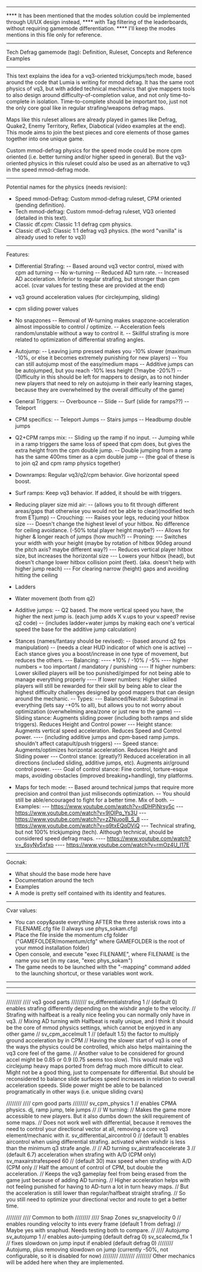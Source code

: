 ************************************
**** It has been mentioned that the modes solution could be implemented through UI/UX design instead,
**** with Tag filtering of the leaderboards, without requiring gamemode differentiation.
**** I'll keep the modes mentions in this file only for reference.
************************************
Tech Defrag gamemode (tag):
Definition, Ruleset, Concepts and Reference Examples
************************************

This text explains the idea for a vq3-oriented trickjumps/tech mode, based around the code that Lumia is writing for mmod defrag.
It has the same root physics of vq3, but with added technical mechanics that give mappers tools to also design around difficulty-of-completion value, and not only time-to-complete in isolation.
Time-to-complete should be important too, just not the only core goal like in regular strafing/weapons defrag maps.

Maps like this ruleset allows are already played in games like Defrag, Quake2, Enemy Territory, Reflex, Diabotical (video examples at the end).
This mode aims to join the best pieces and core elements of those games together into one unique game.

Custom mmod-defrag physics for the speed mode could be more cpm oriented (i.e. better turning and/or higher speed in general).
But the vq3-oriented physics in this ruleset could also be used as an alternative to vq3 in the speed mmod-defrag mode.

************************************
Potential names for the physics (needs revision):
- Speed mmod-Defrag: Custom mmod-defrag ruleset, CPM oriented (pending definition).
- Tech mmod-defrag: Custom mmod-defrag ruleset, VQ3 oriented (detailed in this text).
- Classic df.cpm: Classic 1:1 defrag cpm physics.
- Classic df.vq3: Classic 1:1 defrag vq3 physics.
	(the word "vanilla" is already used to refer to vq3)

************************************

Features:
- Differential Strafing:
	-- Based around vq3 vector control, mixed with cpm ad turning
	-- No w-turning
	-- Reduced AD turn rate.
	-- Increased AD acceleration. Inferior to regular strafing, but stronger than cpm accel.
	(cvar values for testing these are provided at the end)

- vq3 ground acceleration values (for circlejumping, sliding)
- cpm sliding power values

- No snapzones
	-- Removal of W-turning makes snapzone-acceleration almost impossible to control / optimize.
	-- Acceleration feels random/unstable without a way to control it.
	-- Skillful strafing is more related to optimization of differential strafing angles.

- Autojump:
	-- Leaving jump pressed makes you -10% slower (maximum -10%, or else it becomes extremely punishing for new players)
	-- You can still autojump most of the easy/medium maps
	-- Additive jumps can be autojumped, but you reach -10% less height (?maybe -20%?)
	-- (Difficulty in this should be left for mappers to design, as to not hinder new players that need to rely on autojump in their early learning stages, because they are overwhelmed by the overall difficulty of the game)

- General Triggers:
	-- Overbounce
	-- Slide
	-- Surf (slide for ramps??)
	-- Teleport

- CPM specifics:
	-- Teleport Jumps
	-- Stairs jumps
	-- Headbump double jumps

- Q2+CPM ramps mix:
	-- Sliding up the ramp if no input.
	-- Jumping while in a ramp triggers the same loss of speed that cpm does, but gives the extra height from the cpm double jump.
	-- Double jumping from a ramp has the same 400ms timer as a cpm double jump
	-- (the goal of these is to join q2 and cpm ramp physics together)

- Downramps: Regular vq3/q2/cpm behavior. Give horizontal speed boost.
- Surf ramps: Keep vq3 behavior. If added, it should be with triggers.

- Reducing player size mid air:
	-- (allows you to fit through different areas/gaps that otherwise you would not be able to clear)(modified tech from ETjump)
	-- Crouching:
		--- Raises your legs, reducing your hitbox size
		--- Doesn't change the highest level of your hitbox. No difference for ceiling avoidance. (-50% total player height maybe?)
		--- Allows for higher & longer reach of jumps (how much?)
	-- Proning:
		--- Switches your width with your height (maybe by rotation of hitbox 90deg around the pitch axis? maybe different way?)
		--- Reduces vertical player hitbox size, but increases the horizontal size
		--- Lowers your hitbox (head), but doesn't change lower hitbox collision point (feet). (aka. doesn't help with higher jump reach)
		--- For clearing narrow (height) gaps and avoiding hitting the ceiling

- Ladders
- Water movement
	(both from q2)

- Additive jumps:
	-- Q2 based. The more vertical speed you have, the higher the next jump is. (each jump adds X v.ups to your v.speed? revise q2 code)
	-- (includes ladder+water jumps by making each one's vertical speed the base for the additive jump calculation)

- Stances (names/fantasy should be revised):
	-- (based around q2 fps manipulation)
	-- (needs a clear HUD indicator of which one is active)
	-- Each stance gives you a boost/increase in one type of movement, but reduces the others.
		--- Balancing:
			---- +10% / -10% / -5%
			---- higher numbers = too important / mandatory / punishing
			---- If higher numbers: Lower skilled players will be too punished/gimped for not being able to manage everything properly
			---- If lower numbers: Higher skilled players will still be rewarded for their skill by being able to clear the highest difficulty challenges designed by good mappers that can design around the mechanic.
	-- Types:
		--- Balanced/Neutral: Suboptimal in everything (lets say -+0% to all), but allows you to not worry about optimization (overwhelming area/zone or just new to the game)
		--- Sliding stance: Augments sliding power (including both ramps and slide triggers). Reduces Height and Control power
		--- Height stance: Augments vertical speed acceleration. Reduces Speed and Control power.
			---- (including additive jumps and cpm-based ramp jumps. shouldn't affect catapult/push triggers)
		--- Speed stance: Augments/optimizes horizontal acceleration. Reduces Height and Sliding power
		--- Control stance: (greatly?) Reduced acceleration in all directions (included sliding, additive jumps, etc). Augments air/ground control power.
			---- Goal of control stance: Fine control, torture-esque maps, avoiding obstacles (improved breaking+handling), tiny platforms.

- Maps for tech mode:
	-- Based around technical jumps that require more precision and control than just miliseconds optimization.
	-- You should still be able/encouraged to fight for a better time. Mix of both.
	-- Examples:
		--- https://www.youtube.com/watch?v=dDHPiNrsy5c
		--- https://www.youtube.com/watch?v=9lOlPq_Ys3U
		--- https://www.youtube.com/watch?v=zZNuooB_S_8
		--- https://www.youtube.com/watch?v=q9txEQqDViQ
		--- Technical strafing, but not 100% trickjumping (tech). Although technical, should be considered speed defrag maps.
			---- https://www.youtube.com/watch?v=_6syNv5xfxo
			---- https://www.youtube.com/watch?v=rmOz4U_I17E


************************************
Gocnak:
- What should the base mode here have
- Documentation around the tech
- Examples
- A mode is pretty self contained with its identity and features.

************************************
Cvar values:
- You can copy&paste everything AFTER the three asterisk rows into a FILENAME.cfg file (I always use phys_sokam.cfg)
- Place the file inside the momentum cfg folder ("GAMEFOLDER/momentum/cfg" where GAMEFOLDER is the root of your mmod installation folder)
- Open console, and execute "exec FILENAME", where FILENAME is the name you set (in my case, "exec phys_sokam")
- The game needs to be launched with the "-mapping" command added to the launching shortcut, or these variables wont work.
************************************
************************************
************************************

////////
//// vq3 good parts
////////
sv_differentialstrafing 1		// (default 0) enables strafing differently depending on the wishdir angle to the velocity.
// Strafing with halfbeat is a really nice feeling you can normally only have in vq3.
// Mixing AD turning with Halfbeat is really unique, and I think it should be the core of mmod physics settings, which cannot be enjoyed in any other game
//
sv_cpm_accelmult 1				// (default 1.5) the factor to multiply ground acceleration by in CPM
// Having the slower start of vq3 is one of the ways the physics could be controlled, which also helps maintaining the vq3 core feel of the game.
// Another value to be considered for ground accel might be 0.85 or 0.9 (0.75 seems too slow). This would make vq3 circlejump heavy maps ported from defrag much more difficult to clear. Might not be a good thing, just to compensate for differential. But should be reconsidered to balance slide surfaces speed increases in relation to overall acceleration speeds. Slide power might be able to be balanced programatically in other ways (i.e. unique sliding cvars)

////////
//// cpm good parts
////////
sv_cpm_physics 1					// enables CPMA physics. dj, ramp jump, tele jumps
//
// W turning:
// Makes the game more accessible to new players. But it also dumbs down the skill requirement of some maps.
// Does not work well with differential, because it removes the need to control your directional vector at all, removing a core vq3 element/mechanic with it.
sv_differential_aircontrol 0		// (default 1) enables aircontrol when using differential strafing. activated when wishdir is less than the minimum q3 strafe angle.
//
// AD turning
sv_airstrafeaccelerate 3			// (default 6.7) acceleration when strafing with A/D (CPM only)
sv_maxairstrafespeed 60				// (default 30) max speed when strafing with A/D (CPM only
// Half the amount of control of CPM, but double the acceleration.
// Keeps the vq3 gameplay feel from being erased from the game just because of adding AD turning.
// Higher acceleration helps with not feeling punished for having to AD-turn a lot in turn heavy maps.
// But the acceleration is still lower than regular/halfbeat straight strafing.
// So you still need to optimize your directional vector and route to get a better time.


////////
//// Common to both
////////
//// Snap Zones
sv_snapvelocity 0				// enables rounding velocity to ints every frame (default 1 from defrag)
// Maybe yes with snaphud. Needs testing both to compare.
//
//// Autojump
sv_autojump 1					// enables auto-jumping (default defrag 0)
sv_scalecmd_fix 1				// fixes slowdown on jump input if enabled (default defrag 0)
//////// Autojump, plus removing slowdown on jump (currently -50%, not configurable, so it is disabled for now)
////////
////////
//////// Other mechanics will be added here when they are implemented.
